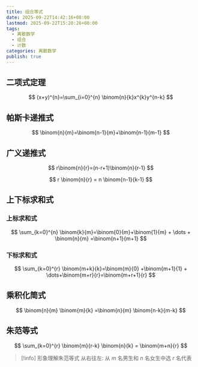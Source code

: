 ```yaml
---
title: 组合等式
date: 2025-09-22T14:42:16+08:00
lastmod: 2025-09-22T15:20:26+08:00
tags:
  - 离散数学
  - 组合
  - 计数
categories: 离散数学
publish: true
---
```


## 二项式定理

$$
(x+y)^{n}=\sum_{i=0}^{n} \binom{n}{k}x^{k}y^{n-k}
$$

## 帕斯卡递推式

$$
\binom{n}{m}=\binom{n-1}{m}+\binom{n-1}{m-1}
$$

## 广义递推式

$$
r\binom{n}{r}=(n-r+1)\binom{n}{r-1}
$$

$$
r \binom{n}{r} = n \binom{n-1}{k-1}
$$

## 上下标求和式

### 上标求和式

$$
\sum_{k=0}^{n} \binom{k}{m}=\binom{0}{m}+\binom{1}{m} + \dots + \binom{n}{m}  =\binom{n+1}{m+1}  
$$

### 下标求和式

$$
\sum_{k=0}^{r} \binom{m+k}{k}=\binom{m}{0} +\binom{m+1}{1} + \dots+\binom{m+r}{r}=\binom{m+r+1}{r}   
$$

## 乘积化简式

$$
\binom{n}{m} \binom{m}{k} =\binom{n}{m} \binom{n-k}{m-k} 
$$

## 朱范等式

$$
\sum_{k=0}^{r} \binom{m}{r-k} \binom{n}{k} = \binom{m+n}{r} 
$$

>[!info] 形象理解朱范等式
>从右往左: 从 $m$ 名男生和 $n$ 名女生中选 $r$ 名代表


